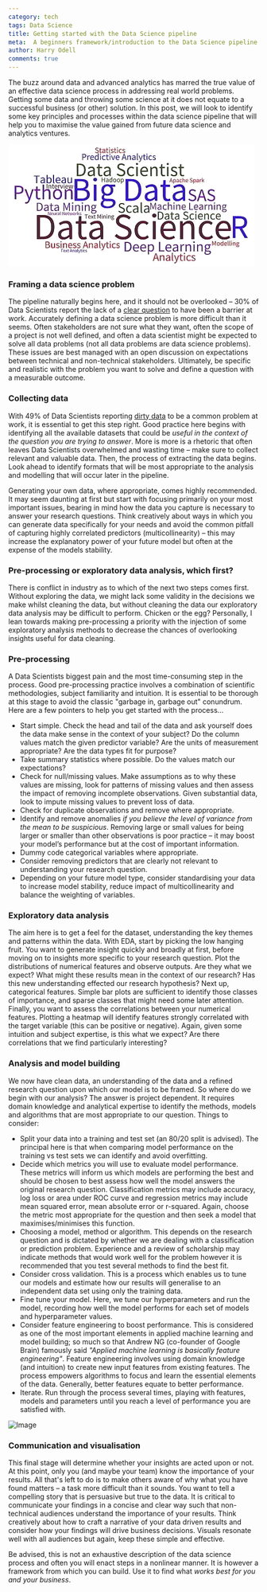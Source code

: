 ```yaml
---
category: tech
tags: Data Science
title: Getting started with the Data Science pipeline
meta:  A beginners framework/introduction to the Data Science pipeline
author: Harry Odell
comments: true
---
```


The buzz around data and advanced analytics has marred the true value of an effective data science process in addressing real world problems. Getting some data and throwing some science at it does not equate to a successful business (or other) solution. In this post, we will look to identify some key principles and processes within the data science pipeline that will help you to maximise the value gained from future data science and analytics ventures.

![Image](/assets/buzz-worrds.png)

### Framing a data science problem

The pipeline naturally begins here, and it should not be overlooked – 30% of Data Scientists report the lack of a [clear question](https://www.kaggle.com/surveys/2017) to have been a barrier at work. Accurately defining a data science problem is more difficult than it seems. Often stakeholders are not sure what they want, often the scope of a project is not well defined, and often a data scientist might be expected to solve all data problems (not all data problems are data science problems). These issues are best managed with an open discussion on expectations between technical and non-technical stakeholders. Ultimately, be specific and realistic with the problem you want to solve and define a question with a measurable outcome. 


### Collecting data

With 49% of Data Scientists reporting [dirty data](https://www.kaggle.com/surveys/2017) to be a common problem at work, it is essential to get this step right. Good practice here begins with identifying all the available datasets that could be *useful in the context of the question you are trying to answer*. More is more is a rhetoric that often leaves Data Scientists overwhelmed and wasting time – make sure to collect relevant and valuable data. Then, the process of extracting the data begins. Look ahead to identify formats that will be most appropriate to the analysis and modelling that will occur later in the pipeline.

Generating your own data, where appropriate, comes highly recommended. It may seem daunting at first but start with focusing primarily on your most important issues, bearing in mind how the data you capture is necessary to answer your research questions. Think creatively about ways in which you can generate data specifically for your needs and avoid the common pitfall of capturing highly correlated predictors (multicollinearity) – this may increase the explanatory power of your future model but often at the expense of the models stability.


### Pre-processing or exploratory data analysis, which first?

There is conflict in industry as to which of the next two steps comes first. Without exploring the data, we might lack some validity in the decisions we make whilst cleaning the data, but without cleaning the data our exploratory data analysis may be difficult to perform. Chicken or the egg? Personally, I lean towards making pre-processing a priority with the injection of some exploratory analysis methods to decrease the chances of overlooking insights useful for data cleaning. 

### Pre-processing 

A Data Scientists biggest pain and the most time-consuming step in the process. Good pre-processing practice involves a combination of scientific methodologies, subject familiarity and intuition. It is essential to be thorough at this stage to avoid the classic "garbage in, garbage out" conundrum. Here are a few pointers to help you get started with the process…
- Start simple. Check the head and tail of the data and ask yourself does the data make sense in the context of your subject? Do the column values match the given predictor variable? Are the units of measurement appropriate? Are the data types fit for purpose? 
- Take summary statistics where possible. Do the values match our expectations?
- Check for null/missing values. Make assumptions as to why these values are missing, look for patterns of missing values and then assess the impact of removing incomplete observations. Given substantial data, look to impute missing values to prevent loss of data. 
- Check for duplicate observations and remove where appropriate. 
- Identify and remove anomalies *if you believe the level of variance from the mean to be suspicious*. Removing large or small values for being larger or smaller than other observations is poor practice – it may boost your model’s performance but at the cost of important information. 
- Dummy code categorical variables where appropriate.
- Consider removing predictors that are clearly not relevant to understanding your research question.
- Depending on your future model type, consider standardising your data to increase model stability, reduce impact of multicollinearity and balance the weighting of variables.


### Exploratory data analysis

The aim here is to get a feel for the dataset, understanding the key themes and patterns within the data. With EDA, start by picking the low hanging fruit. You want to generate insight quickly and broadly at first, before moving on to insights more specific to your research question. Plot the distributions of numerical features and observe outputs. Are they what we expect? What might these results mean in the context of our research? Has this new understanding effected our research hypothesis? Next up, categorical features. Simple bar plots are sufficient to identify those classes of importance, and sparse classes that might need some later attention. Finally, you want to assess the correlations between your numerical features. Plotting a heatmap will identify features strongly correlated with the target variable (this can be positive or negative). Again, given some intuition and subject expertise, is this what we expect? Are there correlations that we find particularly interesting? 

### Analysis and model building

We now have clean data, an understanding of the data and a refined research question upon which our model is to be framed. So where do we begin with our analysis? The answer is project dependent. It requires domain knowledge and analytical expertise to identify the methods, models and algorithms that are most appropriate to our question. Things to consider:
-	Split your data into a training and test set (an 80/20 split is advised). The principal here is that when comparing model performance on the training vs test sets we can identify and avoid overfitting. 
-	Decide which metrics you will use to evaluate model performance. These metrics will inform us which models are performing the best and should be chosen to best assess how well the model answers the original research question. Classification metrics may include accuracy, log loss or area under ROC curve and regression metrics may include mean squared error, mean absolute error or r-squared. Again, choose the metric most appropriate for the question and then seek a model that maximises/minimises this function. 
-	Choosing a model, method or algorithm. This depends on the research question and is dictated by whether we are dealing with a classification or prediction problem. Experience and a review of scholarship may indicate methods that would work well for the problem however it is recommended that you test several methods to find the best fit. 
-	Consider cross validation. This is a process which enables us to tune our models and estimate how our results will generalise to an independent data set using only the training data. 
-	Fine tune your model. Here, we tune our hyperparameters and run the model, recording how well the model performs for each set of models and hyperparameter values. 
-	Consider feature engineering to boost performance. This is considered as one of the most important elements in applied machine learning and model building; so much so that Andrew NG (co-founder of Google Brain) famously said *"Applied machine learning is basically feature engineering"*. Feature engineering involves using domain knowledge (and intuition) to create new input features from existing features. The process empowers algorithms to focus and learn the essential elements of the data. Generally, better features equate to better performance.
-	Iterate. Run through the process several times, playing with features, models and parameters until you reach a level of performance you are satisfied with. 

![Image](/assets/DS.png)

### Communication and visualisation

This final stage will determine whether your insights are acted upon or not. At this point, only you (and maybe your team) know the importance of your results. All that's left to do is to make others aware of why what you have found matters – a task more difficult than it sounds. You want to tell a compelling story that is persuasive but true to the data. It is critical to communicate your findings in a concise and clear way such that non-technical audiences understand the importance of your results. Think creatively about how to craft a narrative of your data driven results and consider how your findings will drive business decisions. Visuals resonate well with all audiences but again, keep these simple and effective. 


Be advised, this is not an exhaustive description of the data science process and often you will enact steps in a nonlinear manner. It is however a framework from which you can build. Use it to find what *works best for you and your business*. 


